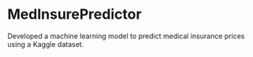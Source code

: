 # MedInsurePredictor
Developed a machine learning model to predict medical insurance prices using a Kaggle dataset.
